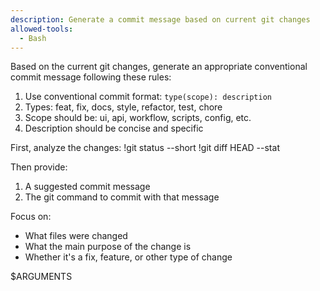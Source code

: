 ```yaml
---
description: Generate a commit message based on current git changes
allowed-tools: 
  - Bash
---
```


Based on the current git changes, generate an appropriate conventional commit message following these rules:

1. Use conventional commit format: `type(scope): description`
2. Types: feat, fix, docs, style, refactor, test, chore
3. Scope should be: ui, api, workflow, scripts, config, etc.
4. Description should be concise and specific

First, analyze the changes:
!git status --short
!git diff HEAD --stat

Then provide:
1. A suggested commit message
2. The git command to commit with that message

Focus on:
- What files were changed
- What the main purpose of the change is
- Whether it's a fix, feature, or other type of change

$ARGUMENTS